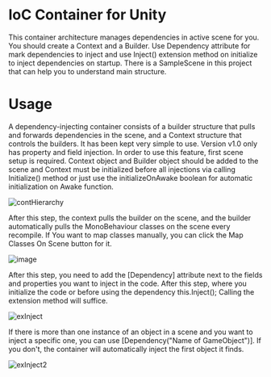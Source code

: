# IoC Container for Unity

This container architecture manages dependencies in active scene for you. You should create a Context and a Builder. Use Dependency attribute for mark dependencies to inject and use Inject() extension method on initialize to inject dependencies on startup.
There is a SampleScene in this project that can help you to understand main structure. 

# Usage

A dependency-injecting container consists of a builder structure that pulls and forwards dependencies in the scene, and a Context structure that controls the builders. It has been kept very simple to use. Version v1.0 only has property and field injection. In order to use this feature, first scene setup is required. Context object and Builder object should be added to the scene and Context must be initialized before all injections via calling Initialize() method or just use the initializeOnAwake boolean for automatic initialization on Awake function.

![contHierarchy](https://user-images.githubusercontent.com/58040833/209344574-ca254685-46df-48a0-aad8-1d3a956b4b27.png)

After this step, the context pulls the builder on the scene, and the builder automatically pulls the MonoBehaviour classes on the scene every recompile. If You want to map classes manually, you can click the Map Classes On Scene button for it.

![image](https://user-images.githubusercontent.com/58040833/212704074-2ffd95aa-dba1-4e4c-92d3-e291601cc7aa.png)

After this step, you need to add the [Dependency] attribute next to the fields and properties you want to inject in the code. After this step, where you initialize the code or before using the dependency this.Inject(); Calling the extension method will suffice.

![exInject](https://user-images.githubusercontent.com/58040833/209344653-040e4833-1b7a-4233-8c6d-5c67b2ab136d.png)

If there is more than one instance of an object in a scene and you want to inject a specific one, you can use [Dependency("Name of GameObject")]. If you don't, the container will automatically inject the first object it finds.

![exInject2](https://user-images.githubusercontent.com/58040833/209344666-45b8c34f-a01e-4e4d-ab62-d3ba4d3a2225.png)
